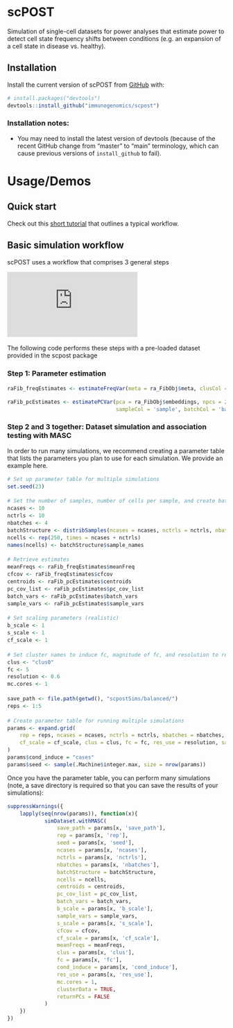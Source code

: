 
<!-- README.md is generated from README.Rmd. Please edit that file -->

# scPOST

<!-- badges: start -->

<!-- badges: end -->

Simulation of single-cell datasets for power analyses that estimate
power to detect cell state frequency shifts between conditions (e.g. an
expansion of a cell state in disease vs. healthy).

## Installation

Install the current version of scPOST from [GitHub](https://github.com/)
with:

``` r
# install.packages("devtools")
devtools::install_github("immunogenomics/scpost")
```

### Installation notes:

  - You may need to install the latest version of devtools (because of
    the recent GitHub change from “master” to “main” terminology, which
    can cause previous versions of `install_github` to fail).

# Usage/Demos

## Quick start

Check out this [short
tutorial](https://github.com/immunogenomics/scpost/blob/main/vignettes/raFib_tutorial.ipynb)
that outlines a typical workflow.

## Basic simulation workflow

scPOST uses a workflow that comprises 3 general steps

![Workflow](https://github.com/immunogenomics/scpost/blob/main/docs/PowerFig1.pdf)

The following code performs these steps with a pre-loaded dataset
provided in the scpost package

### Step 1: Parameter estimation

``` r
raFib_freqEstimates <- estimateFreqVar(meta = ra_FibObj$meta, clusCol = 'clusOnlyFib', sampleCol = 'sample', logCov = TRUE)
```

``` r
raFib_pcEstimates <- estimatePCVar(pca = ra_FibObj$embeddings, npcs = 20, meta = ra_FibObj$meta, clusCol = 'clusOnlyFib',
                                   sampleCol = 'sample', batchCol = 'batch')
```

### Step 2 and 3 together: Dataset simulation and association testing with MASC

In order to run many simulations, we recommend creating a parameter
table that lists the parameters you plan to use for each simulation. We
provide an example here.

``` r
# Set up parameter table for multiple simulations
set.seed(23)

# Set the number of samples, number of cells per sample, and create batch structure
ncases <- 10
nctrls <- 10
nbatches <- 4
batchStructure <- distribSamples(ncases = ncases, nctrls = nctrls, nbatches = nbatches)
ncells <- rep(250, times = ncases + nctrls)
names(ncells) <- batchStructure$sample_names

# Retrieve estimates
meanFreqs <- raFib_freqEstimates$meanFreq
cfcov <- raFib_freqEstimates$cfcov
centroids <- raFib_pcEstimates$centroids
pc_cov_list <- raFib_pcEstimates$pc_cov_list
batch_vars <- raFib_pcEstimates$batch_vars
sample_vars <- raFib_pcEstimates$sample_vars

# Set scaling parameters (realistic)
b_scale <- 1
s_scale <- 1
cf_scale <- 1

# Set cluster names to induce fc, magnitude of fc, and resolution to re-cluster
clus <- "clus0"
fc <- 5
resolution <- 0.6
mc.cores <- 1

save_path <- file.path(getwd(), "scpostSims/balanced/")
reps <- 1:5

# Create parameter table for running multiple simulations
params <- expand.grid(
    rep = reps, ncases = ncases, nctrls = nctrls, nbatches = nbatches, b_scale = b_scale, s_scale = s_scale,
    cf_scale = cf_scale, clus = clus, fc = fc, res_use = resolution, save_path = save_path
)
params$cond_induce = "cases"
params$seed <- sample(.Machine$integer.max, size = nrow(params))
```

Once you have the parameter table, you can perform many simulations
(note, a save directory is required so that you can save the results of
your simulations):

``` r
suppressWarnings({
    lapply(seq(nrow(params)), function(x){
            simDataset.withMASC(
                save_path = params[x, 'save_path'],
                rep = params[x, 'rep'],
                seed = params[x, 'seed'],
                ncases = params[x, 'ncases'],
                nctrls = params[x, 'nctrls'],
                nbatches = params[x, 'nbatches'],
                batchStructure = batchStructure,
                ncells = ncells,
                centroids = centroids,
                pc_cov_list = pc_cov_list,
                batch_vars = batch_vars,
                b_scale = params[x, 'b_scale'],
                sample_vars = sample_vars,
                s_scale = params[x, 's_scale'],
                cfcov = cfcov,
                cf_scale = params[x, 'cf_scale'],
                meanFreqs = meanFreqs,
                clus = params[x, 'clus'],
                fc = params[x, 'fc'],
                cond_induce = params[x, 'cond_induce'],
                res_use = params[x, 'res_use'], 
                mc.cores = 1,
                clusterData = TRUE,
                returnPCs = FALSE
            )
    })
})
```
